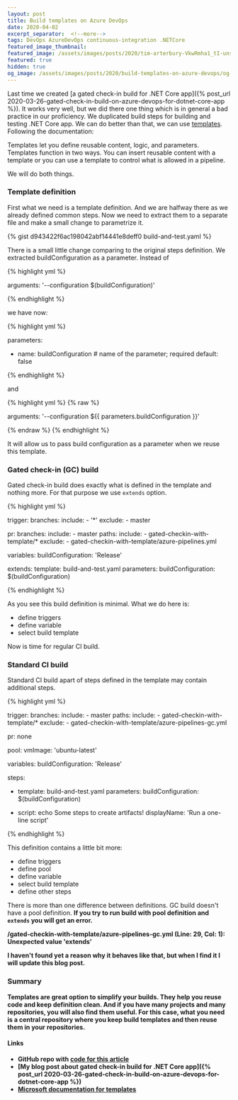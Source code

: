 ```yaml
---
layout: post
title: Build templates on Azure DevOps
date: 2020-04-02
excerpt_separator:  <!--more-->
tags: DevOps AzureDevOps continuous-integration .NETCore
featured_image_thumbnail:
featured_image: /assets/images/posts/2020/tim-arterbury-VkwRmha1_tI-unsplash.jpg
featured: true
hidden: true
og_image: /assets/images/posts/2020/build-templates-on-azure-devops/og-image.png
---
```


Last time we created [a gated check-in build for .NET Core app]({% post_url 2020-03-26-gated-check-in-build-on-azure-devops-for-dotnet-core-app %}). It works very well, but we did there one thing which is in general a bad practice in our proficiency. We duplicated build steps for building and testing .NET Core app. We can do better than that, we can use [templates](https://docs.microsoft.com/en-us/azure/devops/pipelines/process/templates?view=azure-devops). Following the documentation:

<div class="note-box">
  <p>
    Templates let you define reusable content, logic, and parameters. Templates function in two ways. You can insert reusable content with a template or you can use a template to control what is allowed in a pipeline.
  </p>
</div>

We will do both things.
<!--more-->

### Template definition

First what we need is a template definition. And we are halfway there as we already defined common steps. Now we need to extract them to a separate file and make a small change to parametrize it.

{% gist d943422f6ac198042abf14441e8deff0 build-and-test.yaml %}

There is a small little change comparing to the original steps definition. We extracted buildConfiguration as a parameter. Instead of

{% highlight yml %}

arguments: '--configuration $(buildConfiguration)'

{% endhighlight %}

we have now:


{% highlight yml %}

parameters:
- name: buildConfiguration # name of the parameter; required
  default: false

{% endhighlight %}

and 

{% highlight yml %}
{% raw %}

arguments: '--configuration ${{ parameters.buildConfiguration }}'

{% endraw %}
{% endhighlight %}

It will allow us to pass build configuration as a parameter when we reuse this template.

### Gated check-in (GC) build

Gated check-in build does exactly what is defined in the template and nothing more. For that purpose we use `extends` option.

{% highlight yml %}

trigger:
  branches:
    include:
    - '*'
    exclude:
    - master

pr:
  branches:
    include:
    - master
  paths:
    include:
    - gated-checkin-with-template/*
    exclude:
    - gated-checkin-with-template/azure-pipelines.yml

variables:
  buildConfiguration: 'Release'

extends:
  template: build-and-test.yaml
  parameters:
      buildConfiguration: $(buildConfiguration)

{% endhighlight %}

As you see this build definition is minimal. What we do here is:

- define triggers
- define variable
- select build template


Now is time for regular CI build.

### Standard CI build

Standard CI build apart of steps defined in the template may contain additional steps.

{% highlight yml %}

trigger:
  branches:
    include:
    - master
  paths:
    include:
    - gated-checkin-with-template/*
    exclude:
    - gated-checkin-with-template/azure-pipelines-gc.yml

pr: none

pool:
  vmImage: 'ubuntu-latest'

variables:
  buildConfiguration: 'Release'

steps:

- template: build-and-test.yaml
  parameters:
      buildConfiguration: $(buildConfiguration)

- script: echo Some steps to create artifacts!
  displayName: 'Run a one-line script'

{% endhighlight %}

This definition contains a little bit more:

- define triggers
- define pool
- define variable
- select build template
- define other steps

There is more than one difference between definitions. GC build doesn't have a pool definition. <strong>If you try to run build with pool definition and `extends` you will get an error.<strong>

<div class="message">
  /gated-checkin-with-template/azure-pipelines-gc.yml (Line: 29, Col: 1): Unexpected value 'extends'
</div>

I haven't found yet a reason why it behaves like that, but when I find it I will update this blog post.

### Summary

Templates are great option to simplify your builds. They help you reuse code and keep definition clean. And if you have many projects and many repositories, you will also find them useful. For this case, what you need is a central repository where you keep build templates and then reuse them in your repositories.

#### Links

- GitHub repo with [code for this article](https://github.com/kmadof/devops-manual/tree/master/gated-checkin-with-template)
- [My blog post about gated check-in build for .NET Core app]({% post_url 2020-03-26-gated-check-in-build-on-azure-devops-for-dotnet-core-app %})
- [Microsoft documentation for templates](https://docs.microsoft.com/en-us/azure/devops/pipelines/process/templates?view=azure-devops)